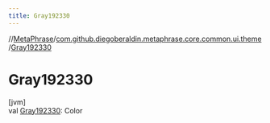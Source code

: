 ```yaml
---
title: Gray192330
---
```

//[MetaPhrase](../../index.html)/[com.github.diegoberaldin.metaphrase.core.common.ui.theme](index.html)/[Gray192330](-gray192330.html)



# Gray192330



[jvm]\
val [Gray192330](-gray192330.html): Color





